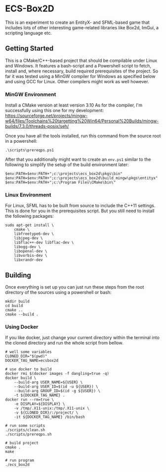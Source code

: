 # ECS-Box2D

This is an experiment to create an EntityX- and SFML-based game that includes lots of
other interesting game-related libraries like Box2d, ImGui, a scripting language etc.

## Getting Started

This is a CMake/C++-based project that should be compilable under Linux and Windows. It
features a bash-script and a Powershell script to fetch, install and, where necessary,
build required prerequisites of the project. So far it was tested using a MinGW
compiler for Windows as specified below and using GCC for Linux. Other compilers might
work as well however.

### MinGW Environment

Install a CMake version at least version 3.10 As for the compiler, I'm successfully
using this one for my development:
https://sourceforge.net/projects/mingw-w64/files/Toolchains%20targetting%20Win64/Personal%20Builds/mingw-builds/7.3.0/threads-posix/seh/

Once you have all the tools installed, run this command from the source root in a
powershell:

```
.\scripts\prereqps.ps1
```

After that you additionally might want to create an `env.ps1` similar to the
following to simplify the setup of the build environment later:

```
$env:PATH=$env:PATH+";c:\projects\ecs_box2d\pkgs\bin"
$env:PATH=$env:PATH+";c:\projects\ecs_box2d\build_mingw\pkgs\entityx"
$env:PATH=$env:PATH+";c:\Program Files\CMake\bin\"
```

### Linux Environment

For Linux, SFML has to be built from source to include the C++11 settings. This
is done for you in the prerequisites script. But you still need to install the
following packages:

```
sudo apt-get install \
    cmake \
    libfreetype6-dev \
    libjpeg-dev \
    libflac++-dev libflac-dev \
    libogg-dev \
    libopenal-dev \
    libvorbis-dev \
    libxrandr-dev
```

## Building

Once everything is set up you can just run these steps from the root directory of the
sources using a powershell or bash:

```
mkdir build
cd build
cmake ..
cmake --build .
```

### Using Docker

If you like docker, just change your current directory within the terminal into the cloned directory
and run the whole script from bellow.


```
# well some variables
CLONED_DIR="$(pwd)"
DOCKER_TAG_NAME=ecsbox2d

# use docker to build
docker rmi $(docker images -f dangling=true -q)
docker build \
    --build-arg USER_NAME=${USER} \
    --build-arg USER_ID=$(id -u ${USER}) \
    --build-arg GROUP_ID=$(id -g ${USER}) \
    -t ${DOCKER_TAG_NAME} .
docker run --rm=true \
    -e DISPLAY=${DISPLAY} \
    -v /tmp/.X11-unix:/tmp/.X11-unix \
    -v ${CLONED_DIR}/:/project/ \
    -it ${DOCKER_TAG_NAME} /bin/bash

# run some scripts
./scripts/clean.sh
./scripts/prereqps.sh

# build project
cmake .
make

# run program
./ecs_box2d

```
